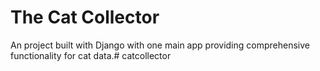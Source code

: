 # The Cat Collector

An project built with Django with one main app providing comprehensive functionality for cat data.# catcollector
